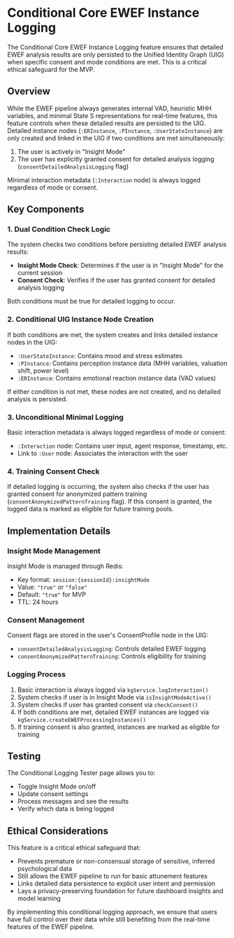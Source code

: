 # Conditional Core EWEF Instance Logging

The Conditional Core EWEF Instance Logging feature ensures that detailed EWEF analysis results are only persisted to the Unified Identity Graph (UIG) when specific consent and mode conditions are met. This is a critical ethical safeguard for the MVP.

## Overview

While the EWEF pipeline always generates internal VAD, heuristic MHH variables, and minimal State S representations for real-time features, this feature controls when these detailed results are persisted to the UIG. Detailed instance nodes (`:ERInstance`, `:PInstance`, `:UserStateInstance`) are only created and linked in the UIG if two conditions are met simultaneously:

1. The user is actively in "Insight Mode"
2. The user has explicitly granted consent for detailed analysis logging (`consentDetailedAnalysisLogging` flag)

Minimal interaction metadata (`:Interaction` node) is always logged regardless of mode or consent.

## Key Components

### 1. Dual Condition Check Logic

The system checks two conditions before persisting detailed EWEF analysis results:

- **Insight Mode Check**: Determines if the user is in "Insight Mode" for the current session
- **Consent Check**: Verifies if the user has granted consent for detailed analysis logging

Both conditions must be true for detailed logging to occur.

### 2. Conditional UIG Instance Node Creation

If both conditions are met, the system creates and links detailed instance nodes in the UIG:

- `:UserStateInstance`: Contains mood and stress estimates
- `:PInstance`: Contains perception instance data (MHH variables, valuation shift, power level)
- `:ERInstance`: Contains emotional reaction instance data (VAD values)

If either condition is not met, these nodes are not created, and no detailed analysis is persisted.

### 3. Unconditional Minimal Logging

Basic interaction metadata is always logged regardless of mode or consent:

- `:Interaction` node: Contains user input, agent response, timestamp, etc.
- Link to `:User` node: Associates the interaction with the user

### 4. Training Consent Check

If detailed logging is occurring, the system also checks if the user has granted consent for anonymized pattern training (`consentAnonymizedPatternTraining` flag). If this consent is granted, the logged data is marked as eligible for future training pools.

## Implementation Details

### Insight Mode Management

Insight Mode is managed through Redis:

- Key format: `session:{sessionId}:insightMode`
- Value: `"true"` or `"false"`
- Default: `"true"` for MVP
- TTL: 24 hours

### Consent Management

Consent flags are stored in the user's ConsentProfile node in the UIG:

- `consentDetailedAnalysisLogging`: Controls detailed EWEF logging
- `consentAnonymizedPatternTraining`: Controls eligibility for training

### Logging Process

1. Basic interaction is always logged via `kgService.logInteraction()`
2. System checks if user is in Insight Mode via `isInsightModeActive()`
3. System checks if user has granted consent via `checkConsent()`
4. If both conditions are met, detailed EWEF instances are logged via `kgService.createEWEFProcessingInstances()`
5. If training consent is also granted, instances are marked as eligible for training

## Testing

The Conditional Logging Tester page allows you to:

- Toggle Insight Mode on/off
- Update consent settings
- Process messages and see the results
- Verify which data is being logged

## Ethical Considerations

This feature is a critical ethical safeguard that:

- Prevents premature or non-consensual storage of sensitive, inferred psychological data
- Still allows the EWEF pipeline to run for basic attunement features
- Links detailed data persistence to explicit user intent and permission
- Lays a privacy-preserving foundation for future dashboard insights and model learning

By implementing this conditional logging approach, we ensure that users have full control over their data while still benefiting from the real-time features of the EWEF pipeline.
